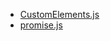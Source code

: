 * [CustomElements.js](https://github.com/webcomponents/custom-elements)
* [promise.js](https://github.com/taylorhakes/promise-polyfill)
